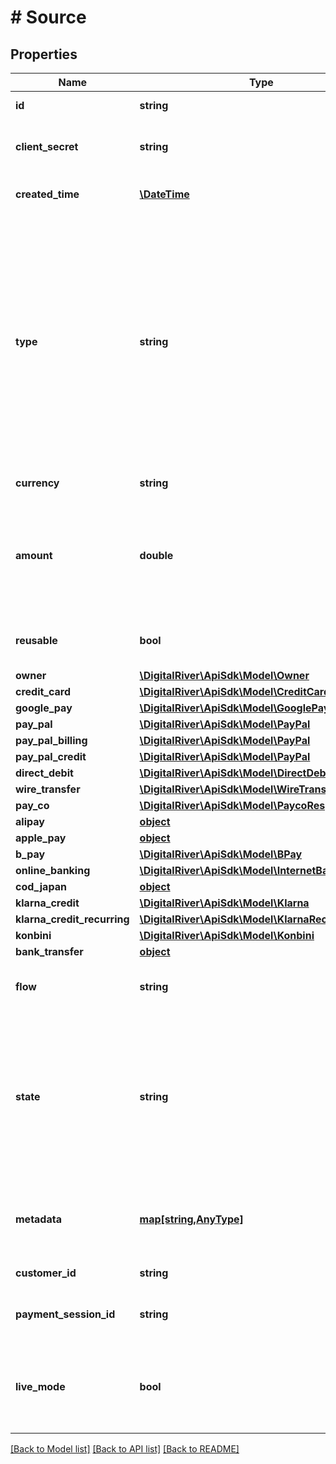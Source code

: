 # # Source

## Properties

Name | Type | Description | Notes
------------ | ------------- | ------------- | -------------
**id** | **string** | Unique identifier for the source. | [optional] [readonly] 
**client_secret** | **string** | Used for client-side retrieval using a public key. | [optional] 
**created_time** | [**\DateTime**](\DateTime.md) | Time when the source was created. | [optional] [readonly] 
**type** | **string** | The payment type of the source. The payment type will correspond to another element in the source response that contains detailed information specific to the type. For example, a type of creditCard indicates that there is an object in the response named creditCard. | [optional] 
**currency** | **string** | Three-letter ISO currency code. | [optional] 
**amount** | **double** | Amount associated with the source. Once ready, the source will be charged this amount. Required for single_use sources. | [optional] 
**reusable** | **bool** | If true, you can reuse this source, if false, only once. | [optional] 
**owner** | [**\DigitalRiver\ApiSdk\Model\Owner**](Owner.md) |  | [optional] 
**credit_card** | [**\DigitalRiver\ApiSdk\Model\CreditCard**](CreditCard.md) |  | [optional] 
**google_pay** | [**\DigitalRiver\ApiSdk\Model\GooglePay**](GooglePay.md) |  | [optional] 
**pay_pal** | [**\DigitalRiver\ApiSdk\Model\PayPal**](PayPal.md) |  | [optional] 
**pay_pal_billing** | [**\DigitalRiver\ApiSdk\Model\PayPal**](PayPal.md) |  | [optional] 
**pay_pal_credit** | [**\DigitalRiver\ApiSdk\Model\PayPal**](PayPal.md) |  | [optional] 
**direct_debit** | [**\DigitalRiver\ApiSdk\Model\DirectDebit**](DirectDebit.md) |  | [optional] 
**wire_transfer** | [**\DigitalRiver\ApiSdk\Model\WireTransfer**](WireTransfer.md) |  | [optional] 
**pay_co** | [**\DigitalRiver\ApiSdk\Model\PaycoResponse**](PaycoResponse.md) |  | [optional] 
**alipay** | [**object**](.md) |  | [optional] 
**apple_pay** | [**object**](.md) |  | [optional] 
**b_pay** | [**\DigitalRiver\ApiSdk\Model\BPay**](BPay.md) |  | [optional] 
**online_banking** | [**\DigitalRiver\ApiSdk\Model\InternetBankPayment**](InternetBankPayment.md) |  | [optional] 
**cod_japan** | [**object**](.md) |  | [optional] 
**klarna_credit** | [**\DigitalRiver\ApiSdk\Model\Klarna**](Klarna.md) |  | [optional] 
**klarna_credit_recurring** | [**\DigitalRiver\ApiSdk\Model\KlarnaRecurring**](KlarnaRecurring.md) |  | [optional] 
**konbini** | [**\DigitalRiver\ApiSdk\Model\Konbini**](Konbini.md) |  | [optional] 
**bank_transfer** | [**object**](.md) |  | [optional] 
**flow** | **string** | The authentication flow of the source. | [optional] 
**state** | **string** | The status of the source, one of pending_funds, pending_redirect, requires_action, cancelled, chargeable, consumed or failed. You can only use chargeable sources to create a charge. | [optional] 
**metadata** | [**map[string,AnyType]**](AnyType.md) | Key-value pairs used to store additional data. Value can be string, boolean or integer types. | [optional] 
**customer_id** | **string** | Unique identifier of a customer. | [optional] [readonly] 
**payment_session_id** | **string** | Tracks the process of collecting a payment. | [optional] 
**live_mode** | **bool** | Has the value true if the object exists in live mode or the value false if the object exists in test mode. | [optional] 

[[Back to Model list]](../../README.md#documentation-for-models) [[Back to API list]](../../README.md#documentation-for-api-endpoints) [[Back to README]](../../README.md)


